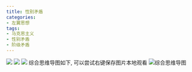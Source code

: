 ```yaml
---
title: 性别矛盾
categories:
- 左翼思想
tags:
- 马克思主义
- 性别矛盾
- 阶级矛盾
---
```

![](https://img.gejiba.com/images/65f8a7ddb18567c926af3c93c3da34a1.png)
![](https://img.gejiba.com/images/4cd09c067cce6180701ad5d86484e669.png)
![](https://img.gejiba.com/images/3f745f8f53696758da445d732e299888.png)
综合思维导图如下, 可以尝试右键保存图片本地观看
![综合思维导图](https://img.gejiba.com/images/3c37c7b9a285747a1ad33bb8759f6159.png)